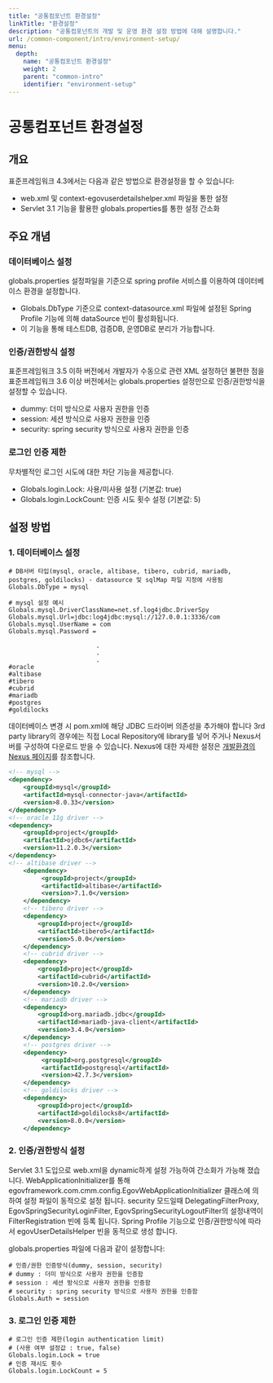 ```yaml
---
title: "공통컴포넌트 환경설정"
linkTitle: "환경설정"
description: "공통컴포넌트의 개발 및 운영 환경 설정 방법에 대해 설명합니다."
url: /common-component/intro/environment-setup/
menu:
  depth:
    name: "공통컴포넌트 환경설정"
    weight: 2
    parent: "common-intro"
    identifier: "environment-setup"
---
```

# 공통컴포넌트 환경설정

## 개요

표준프레임워크 4.3에서는 다음과 같은 방법으로 환경설정을 할 수 있습니다:

- web.xml 및 context-egovuserdetailshelper.xml 파일을 통한 설정
- Servlet 3.1 기능을 활용한 globals.properties를 통한 설정 간소화

## 주요 개념

### 데이터베이스 설정

globals.properties 설정파일을 기준으로 spring profile 서비스를 이용하여 데이터베이스 환경을 설정합니다.

- Globals.DbType 기준으로 context-datasource.xml 파일에 설정된 Spring Profile 기능에 의해 dataSource 빈이 활성화됩니다.
- 이 기능을 통해 테스트DB, 검증DB, 운영DB로 분리가 가능합니다.

### 인증/권한방식 설정

표준프레임워크 3.5 이하 버전에서 개발자가 수동으로 관련 XML 설정하던 불편한 점을
표준프레임워크 3.6 이상 버전에서는 globals.properties 설정만으로 인증/권한방식을 설정할 수 있습니다.

- dummy: 더미 방식으로 사용자 권한을 인증
- session: 세션 방식으로 사용자 권한을 인증
- security: spring security 방식으로 사용자 권한을 인증

### 로그인 인증 제한

무차별적인 로그인 시도에 대한 차단 기능을 제공합니다.

- Globals.login.Lock: 사용/미사용 설정 (기본값: true)
- Globals.login.LockCount: 인증 시도 횟수 설정 (기본값: 5)

## 설정 방법

### 1. 데이터베이스 설정

```properties
# DB서버 타입(mysql, oracle, altibase, tibero, cubrid, mariadb, postgres, goldilocks) - datasource 및 sqlMap 파일 지정에 사용됨
Globals.DbType = mysql

# mysql 설정 예시
Globals.mysql.DriverClassName=net.sf.log4jdbc.DriverSpy
Globals.mysql.Url=jdbc:log4jdbc:mysql://127.0.0.1:3336/com
Globals.mysql.UserName = com
Globals.mysql.Password = 
 
                        .
                        .
                        .
#oracle
#altibase
#tibero
#cubrid
#mariadb
#postgres
#goldilocks
```

데이터베이스 변경 시 pom.xml에 해당 JDBC 드라이버 의존성을 추가해야 합니다
3rd party library의 경우에는 직접 Local Repository에 library를 넣어 주거나 Nexus서버를 구성하여 다운로드 받을 수 있습니다. Nexus에 대한 자세한 설정은 [개발환경의 Nexus 페이지](/egovframe-development/deployment-tool/nexus.md)를 참조합니다.

```xml
<!-- mysql -->
<dependency>
    <groupId>mysql</groupId>
    <artifactId>mysql-connector-java</artifactId>
    <version>8.0.33</version>
</dependency>
<!-- oracle 11g driver -->
<dependency>
    <groupId>project</groupId>
    <artifactId>ojdbc6</artifactId>
    <version>11.2.0.3</version>
</dependency>
<!-- altibase driver -->
	<dependency>
		 <groupId>project</groupId>
		 <artifactId>altibase</artifactId>
		 <version>7.1.0</version>
	</dependency>
	<!-- tibero driver -->
	<dependency>
		<groupId>project</groupId>
		<artifactId>tibero5</artifactId>
		<version>5.0.0</version>
	</dependency>
	<!-- cubrid driver -->
	<dependency>
		<groupId>project</groupId>
		<artifactId>cubrid</artifactId>
		<version>10.2.0</version>
	</dependency>
	<!-- mariadb driver -->
	<dependency>
		<groupId>org.mariadb.jdbc</groupId>
		<artifactId>mariadb-java-client</artifactId>
		<version>3.4.0</version>
	</dependency>
	<!-- postgres driver -->
	<dependency>
		 <groupId>org.postgresql</groupId>
		 <artifactId>postgresql</artifactId>
		 <version>42.7.3</version>
	</dependency>
	<!-- goldilocks driver -->
	<dependency>
		<groupId>project</groupId>
		<artifactId>goldilocks8</artifactId>
		<version>8.0.0</version>
	</dependency>
```

### 2. 인증/권한방식 설정

Servlet 3.1 도입으로 web.xml을 dynamic하게 설정 가능하여 간소화가 가능해 졌습니다.
WebApplicationInitializer를 통해 egovframework.com.cmm.config.EgovWebApplicationInitializer 클래스에 의하여 설정 파일이 동적으로 설정 됩니다.
security 모드일때 DelegatingFilterProxy, EgovSpringSecurityLoginFilter, EgovSpringSecurityLogoutFilter의 설정내역이 FilterRegistration 빈에 등록 됩니다.
Spring Profile 기능으로 인증/권한방식에 따라서 egovUserDetailsHelper 빈을 동적으로 생성 합니다.

globals.properties 파일에 다음과 같이 설정합니다:

```properties
# 인증/권한 인증방식(dummy, session, security)
# dummy : 더미 방식으로 사용자 권한을 인증함
# session : 세션 방식으로 사용자 권한을 인증함
# security : spring security 방식으로 사용자 권한을 인증함
Globals.Auth = session
```

### 3. 로그인 인증 제한

```properties
# 로그인 인증 제한(login authentication limit)
# (사용 여부 설정값 : true, false)
Globals.login.Lock = true
# 인증 재시도 횟수
Globals.login.LockCount = 5
```
